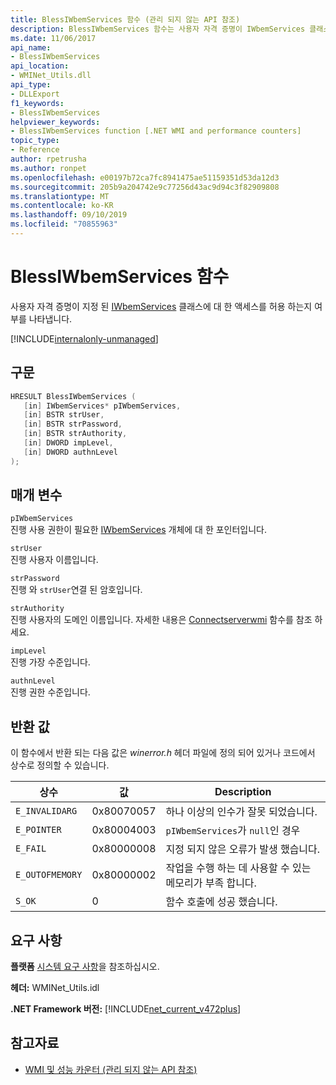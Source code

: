 ```yaml
---
title: BlessIWbemServices 함수 (관리 되지 않는 API 참조)
description: BlessIWbemServices 함수는 사용자 자격 증명이 IWbemServices 클래스에 대 한 액세스를 허용 하는지 여부를 나타냅니다.
ms.date: 11/06/2017
api_name:
- BlessIWbemServices
api_location:
- WMINet_Utils.dll
api_type:
- DLLExport
f1_keywords:
- BlessIWbemServices
helpviewer_keywords:
- BlessIWbemServices function [.NET WMI and performance counters]
topic_type:
- Reference
author: rpetrusha
ms.author: ronpet
ms.openlocfilehash: e00197b72ca7fc8941475ae51159351d53da12d3
ms.sourcegitcommit: 205b9a204742e9c77256d43ac9d94c3f82909808
ms.translationtype: MT
ms.contentlocale: ko-KR
ms.lasthandoff: 09/10/2019
ms.locfileid: "70855963"
---
```

# <a name="blessiwbemservices-function"></a>BlessIWbemServices 함수
사용자 자격 증명이 지정 된 [IWbemServices](/windows/desktop/api/wbemcli/nn-wbemcli-iwbemservices) 클래스에 대 한 액세스를 허용 하는지 여부를 나타냅니다.   
  
[!INCLUDE[internalonly-unmanaged](../../../../includes/internalonly-unmanaged.md)]
  
## <a name="syntax"></a>구문  
  
```cpp
HRESULT BlessIWbemServices (
   [in] IWbemServices* pIWbemServices,
   [in] BSTR strUser, 
   [in] BSTR strPassword, 
   [in] BSTR strAuthority, 
   [in] DWORD impLevel, 
   [in] DWORD authnLevel
);
```  

## <a name="parameters"></a>매개 변수

`pIWbemServices`\
진행 사용 권한이 필요한 [IWbemServices](/windows/desktop/api/wbemcli/nn-wbemcli-iwbemservices) 개체에 대 한 포인터입니다.

`strUser`\
진행 사용자 이름입니다.

`strPassword`\
진행 와 `strUser`연결 된 암호입니다.

`strAuthority`\
진행 사용자의 도메인 이름입니다. 자세한 내용은 [Connectserverwmi](connectserverwmi.md) 함수를 참조 하세요.

`impLevel`\
진행 가장 수준입니다.

`authnLevel`\
진행 권한 수준입니다.

## <a name="return-value"></a>반환 값

이 함수에서 반환 되는 다음 값은 *winerror.h* 헤더 파일에 정의 되어 있거나 코드에서 상수로 정의할 수 있습니다.

|상수  |값  |Description  |
|---------|---------|---------|
| `E_INVALIDARG` | 0x80070057 | 하나 이상의 인수가 잘못 되었습니다. |
| `E_POINTER` | 0x80004003 | `pIWbemServices`가 `null`인 경우 | 
| `E_FAIL` | 0x80000008 | 지정 되지 않은 오류가 발생 했습니다. |
| `E_OUTOFMEMORY` | 0x80000002 | 작업을 수행 하는 데 사용할 수 있는 메모리가 부족 합니다. | 
| `S_OK` | 0 | 함수 호출에 성공 했습니다. | 

## <a name="requirements"></a>요구 사항  

 **플랫폼** [시스템 요구 사항](../../get-started/system-requirements.md)을 참조하십시오.  
  
 **헤더:** WMINet_Utils.idl  
  
 **.NET Framework 버전:** [!INCLUDE[net_current_v472plus](../../../../includes/net-current-v472plus.md)]  
  
## <a name="see-also"></a>참고자료

- [WMI 및 성능 카운터 (관리 되지 않는 API 참조)](index.md)
